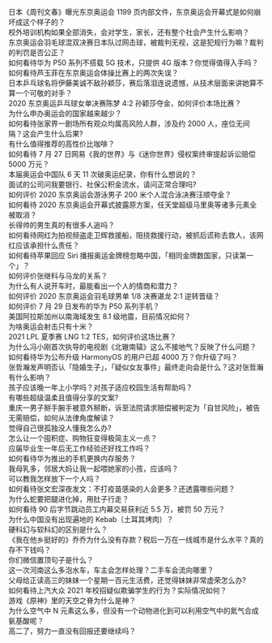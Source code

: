 日本《周刊文春》曝光东京奥运会 1199 页内部文件，东京奥运会开幕式是如何崩坏成这个样子的？  
校外培训机构如果全部消失，会对学生，家长，还有整个社会产生什么影响？  
东京奥运会羽毛球混双决赛日本队过网击球，被裁判无视，这是犯规行为嘛？裁判的判罚是否公正？  
如何看待华为 P50 系列不搭载 5G 技术，只提供 4G 版本？你觉得值得入手吗？  
如何看待芦玉菲在东京奥运会体操比赛上的两次失误？  
日本乒乓球名将伊藤美诚不敌孙颖莎，赛后落泪连说遗憾，从技术层面来讲她算不算一个可敬的对手？  
2020 东京奥运乒乓球女单决赛陈梦 4:2 孙颖莎夺金，如何评价本场比赛？  
为什么申办奥运会的国家越来越少？  
如何看待张家界一剧场所有观众均属高风险人群，涉及约 2000 人，座位无间隔？这会产生什么后果?  
有什么值得推荐的高性价比咖啡？  
如何看待 7 月 27 日网易《我的世界》与《迷你世界》侵权案终审提起诉讼赔偿 5000 万元？  
本届奥运会中国队 6 天 11 次破奥运纪录，你有什么想说的？  
面试的公司问我要银行、社保公积金流水，请问正常合理吗?  
如何评价 2020 东京奥运会游泳男子 200 米个人混合泳决赛汪顺夺金？  
如何看待 2020 东京奥运会开幕式披露原方案，任天堂超级马里奥等诸多元素全被取消？  
长得帅的男生真的有很多人追吗？  
如何看待网红为拍视频盗走卫辉救援船，阻挠救援行动，被抓后谎称去救人，该网红应该承担什么责任？  
如何看待苹果回应 Siri 播报奥运金牌榜忽略中国，「相同金牌数国家，只读第一个」？  
如何评价张继科与马龙的关系？  
为什么有人说开车时，最能看出一个人的情商和潜力？  
如何评价 2020 东京奥运会羽毛球男单 1/8 决赛谌龙 2:1 逆转晋级？  
如何评价 7 月 29 日发布的华为 P50 系列手机？  
美国阿拉斯加州以南海域发生 8.1 级地震，目前情况如何？  
为啥奥运会射击只有十米？  
2021 LPL 夏季赛 LNG 1:2 TES，如何评价这场比赛？  
为什么冯小刚首次执导的电视剧《北辙南辕》这么不接地气？反映了什么问题？  
如何看待华为公布升级 HarmonyOS 的用户已超 4000 万？你升级了吗？  
张哲瀚发声明否认「隐婚生子」，「疑似女友事件」最终走向会是什么？这对张哲瀚有什么影响？  
孩子应该晚一年上小学吗？对孩子适应校园生活有帮助吗？  
有哪些超级温柔且值得分享的文案?  
重庆一男子掰手腕手被意外掰断，诉至法院请求赔偿被判定为「自甘风险」，被告无需赔偿，如何从法律角度解读？  
觉得自己很孤独没人懂我怎么办?  
怎么让一个囤积症、购物狂变得极简主义一点？  
应届毕业生一年后无工作经验还好找工作吗？  
如何看待华为推出的手机更换内存服务？  
我母乳多，邻居大妈让我一起喂她家的小孩，应该吗？  
可以教我怎样放下一个人吗？  
如何看待张文宏深夜发文：不打疫苗感染的人会更多？还透露哪些问题？  
为什么蛇要把腿进化掉，用肚子行走？  
如何看待 90 后字节跳动员工内幕交易获利近 5.5 万，被罚 50 万元？  
为什么中国没有出现遍地的 Kebab（土耳其烤肉）？  
硬科幻与软科幻的区别是什么？  
《我在他乡挺好的》乔乔为什么没有存款？税后一万在一线城市是什么水平？真的存不下钱吗？  
你们微信置顶句子是什么？  
这一次河南这么多泡水车，车主会怎样处理？二手车会流向哪里？  
父母给正读高三的妹妹一个星期一百元生活费，还觉得妹妹非常虚荣怎么办?  
如何看待上汽大众 2021 年校招疑似欺骗学生的行为？实际情况如何？  
游戏《原神》里的天空之脊为什么是神？  
为什么空气中 N 元素这么多，但没有一个动物进化到可以利用空气中的氮气合成氨基酸呢？  
高二了，努力一直没有回报还要继续吗？  
